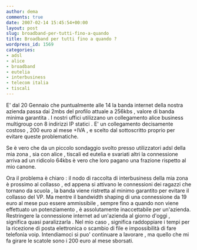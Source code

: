 ```yaml
---
author: dema
comments: true
date: 2007-02-14 15:45:54+00:00
layout: post
slug: broadband-per-tutti-fino-a-quando
title: Broadband per tutti fino a quando ?
wordpress_id: 1569
categories:
- adsl
- alice
- broadband
- eutelia
- interbusiness
- telecom italia
- tiscali
---
```


E' dal 20 Gennaio che puntualmente alle 14 la banda internet della nostra azienda passa dai 2mbs del profilo attuale a 256kbs , valore di banda minima garantita . I nostri uffici utilizzano un collegamento alice business multigroup con 8 indirizzi IP statici . E' un collegamento decisamente costoso , 200 euro al mese +IVA , e scelto dal sottoscritto proprio per evitare queste problematiche.

Se è vero che da un piccolo sondaggio svolto presso utilizzatori adsl della mia zona , sia con alice , tiscali ed eutelia e svariati altri la connessione arriva ad un ridicolo 64kbs è vero che loro pagano una frazione rispetto al mio canone.

Ora il problema è chiaro : il nodo di raccolta di interbusiness della mia zona è prossimo al collasso , ed appena si attivano le connessioni dei ragazzi che tornano da scuola , la banda viene ristretta al minimo garantito per evitare il collasso del VP.  Ma mentre il bandwidth shaping di una connessione da 19 euro al mese puo essere ammissibile , sempre fino a quando non viene effettuato un potenziamento , è assolutamente inaccettabile per un'azienda. Restringere la connessione internet ad un'azienda al giorno d'oggi , significa quasi paralizzarla . Nel mio caso , significa raddoppiare i tempi per la ricezione di posta elettronica o scambio di file e impossibilità di fare telefonia voip. Intendiamoci si puo' continuare a lavorare , ma quello che mi fa girare le scatole sono i 200 euro al mese sborsati.
